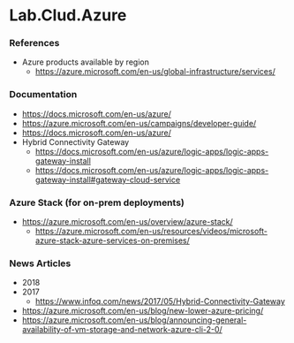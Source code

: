 Lab.Clud.Azure
====

### References
* Azure products available by region
  * https://azure.microsoft.com/en-us/global-infrastructure/services/

  
### Documentation
* https://docs.microsoft.com/en-us/azure/
* https://azure.microsoft.com/en-us/campaigns/developer-guide/
* https://docs.microsoft.com/en-us/azure/
* Hybrid Connectivity Gateway
  * https://docs.microsoft.com/en-us/azure/logic-apps/logic-apps-gateway-install
  * https://docs.microsoft.com/en-us/azure/logic-apps/logic-apps-gateway-install#gateway-cloud-service


### Azure Stack (for on-prem deployments)
* https://azure.microsoft.com/en-us/overview/azure-stack/
  * https://azure.microsoft.com/en-us/resources/videos/microsoft-azure-stack-azure-services-on-premises/


### News Articles
* 2018
* 2017
  * https://www.infoq.com/news/2017/05/Hybrid-Connectivity-Gateway
* https://azure.microsoft.com/en-us/blog/new-lower-azure-pricing/
* https://azure.microsoft.com/en-us/blog/announcing-general-availability-of-vm-storage-and-network-azure-cli-2-0/


